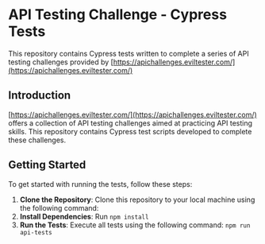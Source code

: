 # API Testing Challenge - Cypress Tests

This repository contains Cypress tests written to complete a series of API testing challenges provided by [https://apichallenges.eviltester.com/](https://apichallenges.eviltester.com/)

## Introduction

[https://apichallenges.eviltester.com/](https://apichallenges.eviltester.com/) offers a collection of API testing challenges aimed at practicing API testing skills. This repository contains Cypress test scripts developed to complete these challenges.

## Getting Started

To get started with running the tests, follow these steps:

1. **Clone the Repository**: Clone this repository to your local machine using the following command:
2. **Install Dependencies**: Run `npm install`
3. **Run the Tests**: Execute all tests using the following command: `npm run api-tests`
